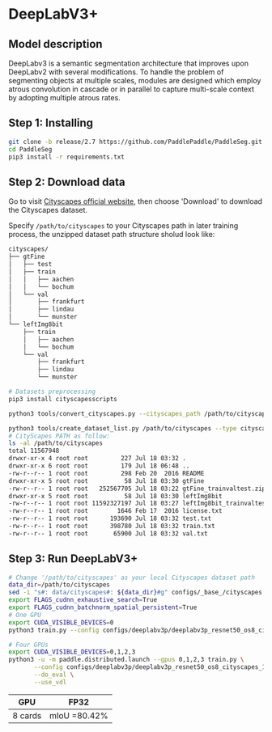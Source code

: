 # DeepLabV3+

## Model description

DeepLabv3 is a semantic segmentation architecture that improves upon DeepLabv2 with several modifications. 
To handle the problem of segmenting objects at multiple scales, modules are designed which employ atrous convolution in cascade or in parallel to capture multi-scale context by adopting multiple atrous rates. 

## Step 1: Installing

```bash
git clone -b release/2.7 https://github.com/PaddlePaddle/PaddleSeg.git
cd PaddleSeg
pip3 install -r requirements.txt
```

## Step 2: Download data

Go to visit [Cityscapes official website](https://www.cityscapes-dataset.com/), then choose 'Download' to download the Cityscapes dataset.

Specify `/path/to/cityscapes` to your Cityscapes path in later training process, the unzipped dataset path structure sholud look like:

```bash
cityscapes/
├── gtFine
│   ├── test
│   ├── train
│   │   ├── aachen
│   │   └── bochum
│   └── val
│       ├── frankfurt
│       ├── lindau
│       └── munster
└── leftImg8bit
    ├── train
    │   ├── aachen
    │   └── bochum
    └── val
        ├── frankfurt
        ├── lindau
        └── munster
```

```bash
# Datasets preprocessing
pip3 install cityscapesscripts

python3 tools/convert_cityscapes.py --cityscapes_path /path/to/cityscapes --num_workers 8

python3 tools/create_dataset_list.py /path/to/cityscapes --type cityscapes --separator ","
# CityScapes PATH as follow:
ls -al /path/to/cityscapes
total 11567948
drwxr-xr-x 4 root root         227 Jul 18 03:32 .
drwxr-xr-x 6 root root         179 Jul 18 06:48 ..
-rw-r--r-- 1 root root         298 Feb 20  2016 README
drwxr-xr-x 5 root root          58 Jul 18 03:30 gtFine
-rw-r--r-- 1 root root   252567705 Jul 18 03:22 gtFine_trainvaltest.zip
drwxr-xr-x 5 root root          58 Jul 18 03:30 leftImg8bit
-rw-r--r-- 1 root root 11592327197 Jul 18 03:27 leftImg8bit_trainvaltest.zip
-rw-r--r-- 1 root root        1646 Feb 17  2016 license.txt
-rw-r--r-- 1 root root      193690 Jul 18 03:32 test.txt
-rw-r--r-- 1 root root      398780 Jul 18 03:32 train.txt
-rw-r--r-- 1 root root       65900 Jul 18 03:32 val.txt
```

## Step 3: Run DeepLabV3+

```bash
# Change '/path/to/cityscapes' as your local Cityscapes dataset path
data_dir=/path/to/cityscapes
sed -i "s#: data/cityscapes#: ${data_dir}#g" configs/_base_/cityscapes.yml
export FLAGS_cudnn_exhaustive_search=True
export FLAGS_cudnn_batchnorm_spatial_persistent=True
# One GPU
export CUDA_VISIBLE_DEVICES=0
python3 train.py --config configs/deeplabv3p/deeplabv3p_resnet50_os8_cityscapes_1024x512_80k.yml --do_eval --use_vdl --save_interval 500 --save_dir output

# Four GPUs
export CUDA_VISIBLE_DEVICES=0,1,2,3 
python3 -u -m paddle.distributed.launch --gpus 0,1,2,3 train.py \
       --config configs/deeplabv3p/deeplabv3p_resnet50_os8_cityscapes_1024x512_80k.yml \
       --do_eval \
       --use_vdl
```

| GPU         | FP32                                 |
| ----------- | ------------------------------------ |
| 8 cards     | mIoU =80.42%                         |
